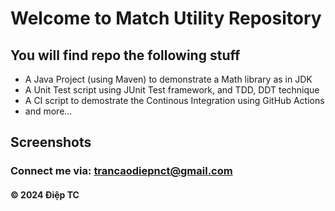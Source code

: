 # Welcome to Match Utility Repository

## You will find repo the following stuff

* A Java Project (using Maven) to demonstrate a Math library as in JDK
* A Unit Test script using JUnit Test framework, and TDD, DDT technique
* A CI script to demostrate the Continous Integration using GitHub Actions
* and more...

## Screenshots

### Connect me via: trancaodiepnct@gmail.com

#### &#169; 2024 Điệp TC
